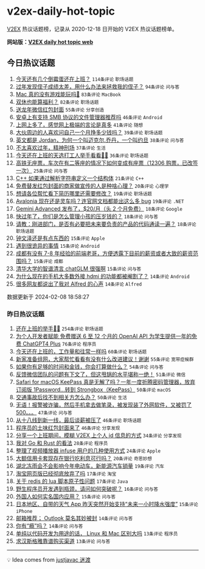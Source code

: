 # v2ex-daily-hot-topic

[V2EX](https://www.v2ex.com/) 热议话题榜，记录从 2020-12-18 日开始的 V2EX 热议话题榜单。

**网站版：[V2EX daily hot topic web](https://boojack.github.io/v2ex-daily-hot-topic-web/)**

## 今日热议话题

<!-- TODAY BEGIN -->

1. [今天还有几个倒霉蛋还在上班？](https://www.v2ex.com/t/1014987) `114条评论` `职场话题`
1. [过年发现侄子成绩太差，用什么办法来拯救我的侄子？](https://www.v2ex.com/t/1014985) `94条评论` `问与答`
1. [Mac 真的没有游戏能玩吗🥺](https://www.v2ex.com/t/1014981) `83条评论` `MacBook`
1. [双休也能算福利？](https://www.v2ex.com/t/1014980) `82条评论` `职场话题`
1. [送龙年微信红包封面](https://www.v2ex.com/t/1014999) `55条评论` `分享创造`
1. [安卓上有支持 SMB 协议的文件管理器推荐吗](https://www.v2ex.com/t/1015015) `46条评论` `Android`
1. [上网上多了，感觉网上极端的言论是真多](https://www.v2ex.com/t/1014992) `41条评论` `随想`
1. [大伙周边的人喜欢问自己一个月挣多少钱吗？](https://www.v2ex.com/t/1014991) `39条评论` `职场话题`
1. [英文都是 Jordan，为何一个叫迈克尔.乔丹，一个叫约旦](https://www.v2ex.com/t/1015045) `38条评论` `问与答`
1. [不太喜欢过年，精神刑场](https://www.v2ex.com/t/1015023) `37条评论` `生活`
1. [今天还在上班的天选打工人举手看看🙋‍♂️](https://www.v2ex.com/t/1014998) `36条评论` `职场话题`
1. [高铁无座票，车次在有二等座的情况下如何变成有座票（12306 购票，已改签一次）](https://www.v2ex.com/t/1015056) `25条评论` `问与答`
1. [C++ 如果通过解析字符串定义一个结构体](https://www.v2ex.com/t/1015079) `21条评论` `C++`
1. [免费替发红包封面的商家做宣传的人是种啥心理？](https://www.v2ex.com/t/1015010) `20条评论` `心理学`
1. [想请各位帮忙看下简历哪里还需要修改？](https://www.v2ex.com/t/1015066) `19条评论` `职场话题`
1. [Avalonia 现在还是灵车吗？连官网文档都能出这么多 bug](https://www.v2ex.com/t/1015029) `19条评论` `.NET`
1. [Gemini Advanced 发布了，$20/月（头 2 个月免费）](https://www.v2ex.com/t/1015075) `18条评论` `Google`
1. [快过年了，你们是怎么管理小孩的压岁钱的？](https://www.v2ex.com/t/1014990) `18条评论` `问与答`
1. [请教：刚进部门，是否有必要把未来要负责的产品的代码通读一遍？](https://www.v2ex.com/t/1014988) `18条评论` `职场话题`
1. [钟文泽还是有点东西的](https://www.v2ex.com/t/1015087) `15条评论` `Apple`
1. [遇到很诡异的事情](https://www.v2ex.com/t/1015054) `15条评论` `Android`
1. [成都有没有 7-8 年经验的前端老哥，方便透露下目前的薪资或者大致的薪资范围吗？](https://www.v2ex.com/t/1015008) `15条评论` `成都`
1. [清华大学的智谱清言 chatGLM 很强啊](https://www.v2ex.com/t/1015004) `15条评论` `问与答`
1. [为什么现在的手机大多数外接 hdmi 的功能都被阉割了？](https://www.v2ex.com/t/1015040) `14条评论` `Android`
1. [很多网友都说出了我对 Alfred 的心声](https://www.v2ex.com/t/1014975) `14条评论` `Alfred`

数据更新于 2024-02-08 18:58:27

<!-- TODAY END -->

### 昨日热议话题

<!-- YESTERDAY BEGIN -->

1. [还在上班的举手🙋‍♂️](https://www.v2ex.com/t/1014798) `254条评论` `职场话题`
1. [为个人开发者赋能 免费赠送 6 至 12 个月的 OpenAI API 为学生提供一年的免费 ChatGPT4 Plus](https://www.v2ex.com/t/1014814) `76条评论` `程序员`
1. [今天还在上班的，工作量和往常一样吗](https://www.v2ex.com/t/1014832) `60条评论` `职场话题`
1. [新家准备组网，大家帮忙看看有没有什么改进建议！谢谢](https://www.v2ex.com/t/1014838) `55条评论` `宽带症候群`
1. [如果你有足够的时间和金钱，你会打算做什么？](https://www.v2ex.com/t/1014884) `54条评论` `问与答`
1. [反馈微信团队的问题有下文了，但这甩锅的水平堪称一绝！](https://www.v2ex.com/t/1014806) `51条评论` `微信`
1. [Safari for macOS KeePass 真是无解了吗？一年一度折腾密码管理器，放弃订阅版 1Password…转到 Strongbox（KeePass）](https://www.v2ex.com/t/1014816) `50条评论` `macOS`
1. [交通事故后找不到相关方怎么办？](https://www.v2ex.com/t/1014887) `50条评论` `生活`
1. [无语！报警被诈骗，然后手机拿去做笔录，被发现装了外网软件，又被罚了 500。。。](https://www.v2ex.com/t/1014831) `47条评论` `问与答`
1. [从十八线到新一线，最后谈薪被压了](https://www.v2ex.com/t/1014826) `46条评论` `职场话题`
1. [程序员的土味红包封面来了](https://www.v2ex.com/t/1014878) `46条评论` `分享发现`
1. [分享一个上班期间，模糊 V2EX 上个人 id 信息的方式](https://www.v2ex.com/t/1014872) `34条评论` `分享发现`
1. [我对 Go 和 Rust 的看法](https://www.v2ex.com/t/1014883) `28条评论` `程序员`
1. [整理了视频播放器 infuse 用户的几种使用方式](https://www.v2ex.com/t/1014856) `24条评论` `Apple`
1. [大额信用卡套现存在银行吃利息可行吗？](https://www.v2ex.com/t/1014818) `20条评论` `奇思妙想`
1. [湖北冻雨会不会影响今年电动车，新能源汽车销量](https://www.v2ex.com/t/1014934) `19条评论` `汽车`
1. [淘宝网页版已经彻底放弃了吗](https://www.v2ex.com/t/1014855) `17条评论` `淘宝`
1. [关于 redis 的 lua 脚本原子性问题](https://www.v2ex.com/t/1014813) `17条评论` `Java`
1. [野生程序员开发遇到瓶颈，请问如何突破呢？](https://www.v2ex.com/t/1014920) `16条评论` `问与答`
1. [外国人如何实名国内应用？](https://www.v2ex.com/t/1014827) `15条评论` `问与答`
1. [日本地区、自带的天气 App 昨天突然开始支持“未来一小时降水强度”](https://www.v2ex.com/t/1014797) `15条评论` `iPhone`
1. [邮箱推荐； Outlook 莫名其妙被封](https://www.v2ex.com/t/1014943) `14条评论` `问与答`
1. [你有“瘾”吗？](https://www.v2ex.com/t/1014892) `14条评论` `问与答`
1. [单纯以代码开发为用途的话， Linux 和 Mac 区别大吗](https://www.v2ex.com/t/1014875) `13条评论` `程序员`
1. [求汉斯格雅靠谱购买渠道](https://www.v2ex.com/t/1014865) `13条评论` `问与答`

<!-- YESTERDAY END -->

---

💡 Idea comes from [justjavac 迷渡](https://github.com/justjavac/)
